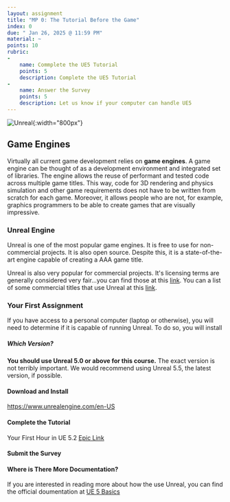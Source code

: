 ```yaml
---
layout: assignment
title: "MP 0: The Tutorial Before the Game"
index: 0
due: " Jan 26, 2025 @ 11:59 PM"
material: ~
points: 10
rubric:
-
    name: Commplete the UE5 Tutorial
    points: 5
    description: Complete the UE5 Tutorial
-
    name: Answer the Survey  
    points: 5
    description: Let us know if your computer can handle UE5 
---
```

![Unreal](https://github.com/illinois-cs498gd/illinois-cs498gd.github.io/raw/main/img/unreal-signin.png){:width="800px"}

## Game Engines

Virtually all current game development relies on **game engines**. A game engine can be thought of as a development environment and integrated set of libraries. The engine allows the reuse of performant and tested code across multiple game titles. This way, code for 3D rendering and physics simulation and other game requirements does not have to be written from scratch for each game. Moreover, it allows people who are not, for example, graphics programmers to be able to create games that are visually impressive. 

### Unreal Engine

Unreal is one of the most popular game engines. It is free to use for non-commercial projects. It is also open source. Despite this, it is a state-of-the-art engine capable of creating a AAA game title. 

Unreal is also very popular for commercial projects. It's licensing terms are generally considered very fair...you can find those at this [link](https://en.wikipedia.org/wiki/Unreal_Engine_5). You can a list of some commercial titles that use Unreal at this [link](https://gamerant.com/all-confirmed-unreal-engine-5-games/).

### Your First Assignment

If you have access to a personal computer (laptop or otherwise), you will need to determine if it is capable of running Unreal. To do so, you will install 

##### Which Version?

**You should use Unreal 5.0 or above for this course.** The exact version is not terribly important. We would recommend using Unreal 5.5, the latest version, if possible.

#### Download and Install

https://www.unrealengine.com/en-US

#### Complete the Tutorial

Your First Hour in UE 5.2 [Epic Link](https://dev.epicgames.com/community/learning/courses/3ke/your-first-hour-in-unreal-engine-5-2/vvdk/your-first-hour-in-unreal-engine-5-2-overview)<br/>

#### Submit the Survey 



#### Where is There More Documentation?

If you are interested in reading more about how the use Unreal, you can find the official doumentation at [UE 5 Basics](https://dev.epicgames.com/documentation/en-us/unreal-engine/understanding-the-basics-of-unreal-engine)

